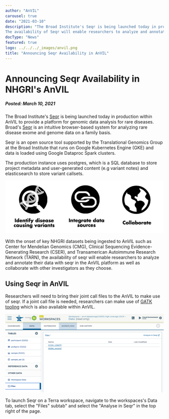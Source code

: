 ```yaml
---
author: "AnVIL"
carousel: true
date: "2021-03-10"
description: "The Broad Institute's Seqr is being launched today in production within AnVIL to provide a platform for genomic data analysis for rare diseases.
The availability of Seqr will enable researchers to analyze and annotate their data with seqr in the AnVIL platform as well as collaborate with other investigators as they choose."
docType: "News"
featured: true
logo: ../../../_images/anvil.png
title: "Announcing Seqr Availability in AnVIL"
---
```


# Announcing Seqr Availability in NHGRI's AnVIL
##### Posted: March 10, 2021

The Broad Institute's [Seqr](https://seqr.broadinstitute.org/) is being launched today in production within AnVIL to provide a platform for genomic data analysis for rare diseases. Broad's [Seqr](https://seqr.broadinstitute.org/) is an intuitive browser-based system
for analyzing rare disease exome and genome data on a family basis.

Seqr is an open source tool supported by the Translational Genomics Group
at the Broad Institute that runs on Google Kubernetes Engine (GKE) and
data is loaded using Google Dataproc Spark clusters.

The production instance uses postgres, which is a SQL database to
store project metadata and user-generated content (e.g variant notes)
and elasticsearch to store variant callsets.

![Seqr use cases](./_images/seqr-uses.png)

With the onset of key NHGRI datasets being ingested to AnVIL such as Center for Mendelian Genomics (CMG), 
Clinical Sequencing Evidence-Generating Research (CSER), and 
Transamerican Autoimmune Research Network (TARN), the availability of 
seqr will enable researchers to analyze and annotate their data with seqr in the AnVIL platform as well as collaborate with other investigators as they choose.

## Using Seqr in AnVIL
Researchers will need to bring their joint call files to the AnVIL to make use of seqr. 
If a joint call file is needed, researchers can make use of [GATK tooling](https://anvilproject.org/learn/anvil-mooc/use-case-gatk) which is also available within AnVIL.  

![Launching Seqr in Terra](./_images/seqr-in-terra.png)

To launch Seqr on a Terra workspace, navigate to the workspaces's Data tab, select the "Files" subtab" and select
the "Analyse in Seqr" in the top right of the page.